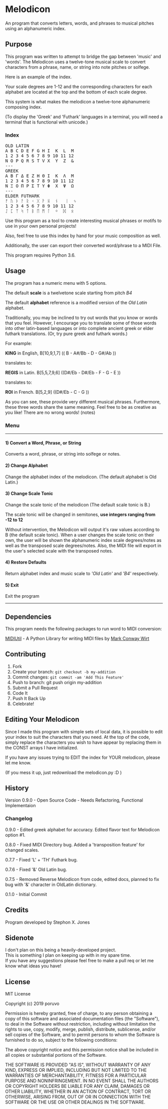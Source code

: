 # Melodicon
An program that converts letters, words, and phrases to musical pitches using an alphanumeric index.

## Purpose 
This program was written to attempt to bridge the gap between 'music' and 'words'. The Melodicon uses a twelve-tone musical scale to convert characters from a phrase, name, or string into note pitches or solfege.

Here is an example of the index.

Your scale degrees are 1-12 and the corresponding characters for each alphabet are located at the top and the bottom of each scale degree.

This system is what makes the melodicon a twelve-tone alphanumeric composing index.

(To display the 'Greek' and 'Futhark' languages in a terminal, you will need a terminal that is functional with unicode.)

### Index
<pre>
OLD LATIN
A B C D E F G H I  K  L  M
1 2 3 4 5 6 7 8 9 10 11 12
N O P Q R S T V X  Y  Z  &
---
GREEK
Α Β Γ Δ Ε Ζ Η Θ Ι  Κ  Λ  Μ
1 2 3 4 5 6 7 8 9 10 11 12
Ν Ξ Ο Π Ρ Σ Τ Υ Φ  Χ  Ψ  Ω
---
ELDER FUTHARK
ᚠ ᚢ ᚦ ᚨ ᚱ ᚲ ᚷ ᚹ ᚺ  ᚾ   ᛁ  ᛃ
1 2 3 4 5 6 7 8 9 10 11 12
ᛇ ᛈ ᛉ ᛋ ᛏ ᛒ ᛖ ᛗ ᛚ  ᛜ  ᛞ  ᛟ
</pre>

Use this program as a tool to create interesting musical phrases or motifs to use in your own personal projects!

Also, feel free to use this index by hand for your music composition as well.

Additionally, the user can export their converted word/phrase to a MIDI File.

This program requires Python 3.6.

## Usage
The program has a numeric menu with 5 options.

The default __scale__ is a twelvetone scale starting from pitch _B4_  

The default __alphabet__ reference is a modified version of the _Old Latin_ alphabet.

Traditionally, you may be inclined to try out words that you know or words that you feel. However, I encourage you to translate some of those words into other latin-based languages or into complete ancient greek or elder futhark translations. (Or, try pure greek and futhark words.)

For example: 

**KING** in English, B[10,9,1,7] (( B - A#/Bb - D - G#/Ab ))

   translates to:
    
**REGIS** in Latin. B[5,5,7,9,6] ((D#/Eb - D#/Eb - F - G - E ))

   translates to:

**ROI** in French. B[5,2,9] ((D#/Eb - C - G ))


As you can see, these provide very different musical phrases.
Furthermore, these three words share the same meaning.
Feel free to be as creative as you like! 
There are no wrong words! (notes)

### Menu
***
#### 1) Convert a Word, Phrase, or String
Converts a word, phrase, or string into solfege or notes.

#### 2) Change Alphabet
Change the alphabet index of the melodicon.
(The default alphabet is Old Latin.)

#### 3) Change Scale Tonic
Change the scale tonic of the melodicon
(The default scale tonic is B.)

The scale tonic will be changed in semitones, **use integers ranging from -12 to 12**

Without intervention, the Melodicon will output it's raw values according to B (the default scale tonic).
When a user changes the scale tonic on their own, the user will be shown the alphanumeric index scale degrees/notes as well as the transposed scale degrees/notes.
Also, the MIDI file will export in the user's selected scale with the transposed notes.

#### 4) Restore Defaults
Return alphabet index and music scale to _'Old Latin'_ and _'B4'_ respectively.  

#### 5) Exit
Exit the program  
***

## Dependencies
This program needs the following packages to run word to MIDI conversion:  

[MIDIUtil](https://pypi.org/project/MIDIUtil/) - A Python Library for writing MIDI files by [Mark Conway Wirt](https://pypi.org/project/MIDIUtil/#data)


## Contributing
1) Fork
2) Create your branch: `git checkout -b my-addition`
3) Commit changes: `git commit -am 'Add This Feature'`
4) Push to branch: git push origin my-addition
5) Submit a Pull Request
6) Code It
7) Push It Back Up
8) Celebrate!

## Editing Your Melodicon
Since I made this program with simple sets of local data, it is possible to edit your index to suit the characters that you need.
At the top of the code, simply replace the characters you wish to have appear by replacing them in the CONST arrays I have initialized.

If you have any issues trying to EDIT the index for YOUR melodicon, please let me know.

(If you mess it up, just redownload the melodicon.py :D )

## History
Version 0.9.0 - Open Source Code - Needs Refactoring, Functional Implementaion

### Changelog
0.9.0 - Edited greek alphabet for accuracy. Edited flavor text for Melodicon option #1.

0.8.0 - Fixed MIDI Directory bug. Added a 'transposition feature' for changed scales.

0.7.7 - Fixed 'L' + 'TH' Futhark bug.

0.7.6 - Fixed '&' Old Latin bug.

0.7.5 - Removed Reverse Melodicon from code, edited docs, planned to fix bug with '&' character in OldLatin dictionary.

0.1.0 - Initial Commit

## Credits
Program developed by Stephon X. Jones

## Sidenote
I don't plan on this being a heavily-developed project.  
This is something I plan on keeping up with in my spare time.  
If you have any suggestions please feel free to make a pull req or let me know what ideas you have!

## License
MIT License

Copyright (c) 2019 poruvo

Permission is hereby granted, free of charge, to any person obtaining a copy of this software and associated documentation files (the "Software"), to deal in the Software without restriction, including without limitation the rights to use, copy, modify, merge, publish, distribute, sublicense, and/or sell copies of the Software, and to permit persons to whom the Software is furnished to do so, subject to the following conditions:

The above copyright notice and this permission notice shall be included in all copies or substantial portions of the Software.

THE SOFTWARE IS PROVIDED "AS IS", WITHOUT WARRANTY OF ANY KIND, EXPRESS OR IMPLIED, INCLUDING BUT NOT LIMITED TO THE WARRANTIES OF MERCHANTABILITY, FITNESS FOR A PARTICULAR PURPOSE AND NONINFRINGEMENT. IN NO EVENT SHALL THE AUTHORS OR COPYRIGHT HOLDERS BE LIABLE FOR ANY CLAIM, DAMAGES OR OTHER LIABILITY, WHETHER IN AN ACTION OF CONTRACT, TORT OR OTHERWISE, ARISING FROM, OUT OF OR IN CONNECTION WITH THE SOFTWARE OR THE USE OR OTHER DEALINGS IN THE SOFTWARE.
